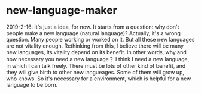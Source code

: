 # new-language-maker
2019-2-16:
It's just a idea, for now.
It starts from a question: why don't people make a new language (natural language)?
Actually, it's a wrong question. Many people working or worked on it. But all these new languages are not vitality enough.
Rethinking from this, I believe there will be many new languages, its vitality depend on its benefit. In other words, why and how necessary you need a new language？
I think I need a new language, in which I can talk freely. There must be lots of other kind of benefit, and they will give birth to other new langueages. Some of them will grow up, who knows.
So it's necessary for a environment, which is helpful for a new language to be born. 
